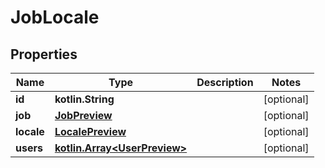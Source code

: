 
# JobLocale

## Properties
Name | Type | Description | Notes
------------ | ------------- | ------------- | -------------
**id** | **kotlin.String** |  |  [optional]
**job** | [**JobPreview**](JobPreview.md) |  |  [optional]
**locale** | [**LocalePreview**](LocalePreview.md) |  |  [optional]
**users** | [**kotlin.Array&lt;UserPreview&gt;**](UserPreview.md) |  |  [optional]



